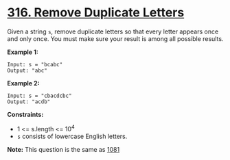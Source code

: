 # [316. Remove Duplicate Letters](https://leetcode.com/problems/remove-duplicate-letters/)

Given a string `s`, remove duplicate letters so that every letter appears once and only once. You must make sure your result is among all possible results.

**Example 1:**

```
Input: s = "bcabc"
Output: "abc"
```

**Example 2:**

```
Input: s = "cbacdcbc"
Output: "acdb"
```

**Constraints:**

- 1 <= s.length <= 10<sup>4<sup>
- `s` consists of lowercase English letters.

**Note:** This question is the same as [1081](https://leetcode.com/problems/smallest-subsequence-of-distinct-characters/)
